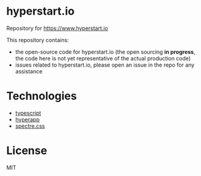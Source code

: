 # hyperstart.io

Repository for https://www.hyperstart.io

This repository contains:
 - the open-source code for hyperstart.io (the open sourcing **in progress**, the code here is not yet representative of the actual production code)
 - issues related to hyperstart.io, please open an issue in the repo for any assistance
 
 # Technologies
  - [typescript](https://github.com/Microsoft/TypeScript)
  - [hyperapp](https://github.com/hyperapp/hyperapp)
  - [spectre.css](https://github.com/picturepan2/spectre)
 
 # License
 MIT

